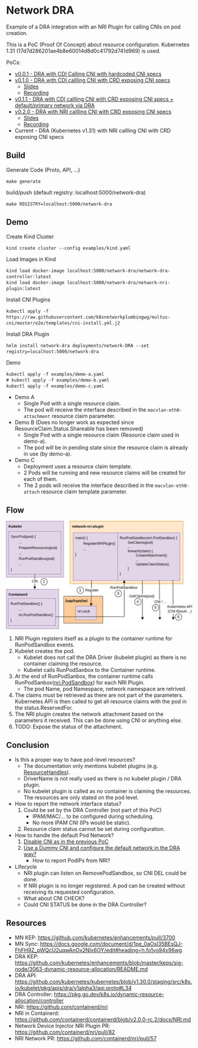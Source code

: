 # Network DRA

Example of a DRA integration with an NRI Plugin for calling CNIs on pod creation.

This is a PoC (Proof Of Concept) about resource configuration. Kubernetes 1.31 (17d7d286201ae4b8e60014d8d0c41792d741d969) is used.

PoCs: 
* [v0.0.1 - DRA with CDI Calling CNI with hardcoded CNI specs](https://github.com/LionelJouin/network-dra/tree/v0.0.1)
* [v0.1.0 - DRA with CDI callling CNI with CRD exposing CNI specs](https://github.com/LionelJouin/network-dra/tree/v0.1.0)
    * [Slides](https://docs.google.com/presentation/d/1wxR6vAMK2Wl--ZqjnOZDJtvtJHtQe0_OEJH_h2lp2TI/edit?usp=sharing)
    * [Recording](https://www.youtube.com/watch?v=GdGtEW3ZGHk)
* [v0.1.1 - DRA with CDI callling CNI with CRD exposing CNI specs + default/primary network via DRA](https://github.com/LionelJouin/network-dra/tree/v0.1.1)
* [v0.2.0 - DRA with NRI callling CNI with CRD exposing CNI specs](https://github.com/LionelJouin/network-dra/tree/v0.2.0)
    * [Slides](https://docs.google.com/presentation/d/1CdIexp2Kaf38ktxd-kg5vE4RxjyOjSMzH-P8kUuOxCQ/edit?usp=sharing)
    * [Recording](https://www.youtube.com/watch?v=qNooLu7DWj4)
* Current - DRA (Kubernetes v1.31) with NRI callling CNI with CRD exposing CNI specs

## Build

Generate Code (Proto, API, ...)
```
make generate
```

build/push (default registry: localhost:5000/network-dra)
```
make REGISTRY=localhost:5000/network-dra
```

## Demo

Create Kind Cluster
```
kind create cluster --config examples/kind.yaml
```

Load Images in Kind
```
kind load docker-image localhost:5000/network-dra/network-dra-controller:latest
kind load docker-image localhost:5000/network-dra/network-nri-plugin:latest
```

Install CNI Plugins
```
kubectl apply -f https://raw.githubusercontent.com/k8snetworkplumbingwg/multus-cni/master/e2e/templates/cni-install.yml.j2
```

Install DRA Plugin
```
helm install network-dra deployments/network-DRA --set registry=localhost:5000/network-dra
```

Demo
```
kubectl apply -f examples/demo-a.yaml
# kubectl apply -f examples/demo-b.yaml
kubectl apply -f examples/demo-c.yaml
```

- Demo A
    - Single Pod with a single resource claim.
    - The pod will receive the interface described in the `macvlan-eth0-attachment` resource claim parameter.
- Demo B (Does no longer work as expected since ResourceClaim.Status.Shareable has been removed)
    - Single Pod with a single resource claim (Resource claim used in demo-a).
    - The pod will be in pending state since the resource claim is already in use (by demo-a).
- Demo C
    - Deployment uses a resource claim template.
    - 2 Pods will be running and new resource claims will be created for each of them.
    - The 2 pods will receive the interface described in the `macvlan-eth0-attach` resource claim template parameter.

## Flow

![Flow](docs/resources/Diagrams-Call-Flow-NRI.png)

1. NRI Plugin registers itself as a plugin to the container runtime for RunPodSandbox events.
2. Kubelet creates the pod.
    * Kubelet does not call the DRA Driver (kubelet plugin) as there is no container claiming the resource.
    * Kubelet calls RunPodSanbox to the Container runtime.
3. At the end of RunPodSanbox, the container runtime calls RunPodSanbox([nri.PodSandbox](https://github.com/containerd/nri/blob/v0.6.1/pkg/api/api.proto#L213)) for each NRI Plugin.
    * The pod Name, pod Namespace, network namespace are retrived.
4. The claims must be retrieved as there are not part of the parameters. Kubernetes API is then called to get all resource claims with the pod in the status.ReservedFor.
5. The NRI plugin creates the network attachment based on the parameters it received. This can be done using CNI or anything else.
6. TODO: Expose the status of the attachment.

## Conclusion

- Is this a proper way to have pod-level resources?
    * The documentation only mentions kubelet plugins (e.g. [ResourceHandles](https://github.com/kubernetes/api/blob/v0.31.0-alpha.0/resource/v1alpha2/types.go#L149)).
    * DriverName is not really used as there is no kubelet plugin / DRA plugin.
    * No kubelet plugin is called as no container is claiming the resources. The resources are only stated on the pod level.
- How to report the network interface status?
    1. Could be set by the DRA Controller (not part of this PoC)
        * IPAM/MAC/... to be configured during scheduling.
        * No more IPAM CNI (IPs would be static).
    2. Resource claim status cannot be set during configuration.
- How to handle the default Pod Network?
    1. [Disable CNI as in the previous PoC](https://github.com/LionelJouin/network-dra/tree/v0.1.1?tab=readme-ov-file#default-network)
    2. [Use a Dummy CNI and configure the default network in the DRA way?](https://kubernetes.slack.com/archives/C03UT5H9KDZ/p1716482763774609?thread_ts=1713165700.322819&cid=C03UT5H9KDZ)
        * How to report PodIPs from NRI?
- Lifecycle
    * NRI plugin can listen on RemovePodSandbox, so CNI DEL could be done.
    * If NRI plugin is no longer registered. A pod can be created without receiving its requested configuration.
    * What about CNI CHECK?
    * Could CNI STATUS be done in the DRA Controller?

## Resources

- MN KEP: https://github.com/kubernetes/enhancements/pull/3700
- MN Sync: https://docs.google.com/document/d/1pe_0aOsI35BEsQJ-FhFH9Z_pWQcU2uqwAnOx2NIx6OY/edit#heading=h.fo1yo94x96wg
- DRA KEP: https://github.com/kubernetes/enhancements/blob/master/keps/sig-node/3063-dynamic-resource-allocation/README.md
- DRA API: https://github.com/kubernetes/kubernetes/blob/v1.30.0/staging/src/k8s.io/kubelet/pkg/apis/dra/v1alpha3/api.proto#L34
- DRA Controller: https://pkg.go.dev/k8s.io/dynamic-resource-allocation/controller
- NRI: https://github.com/containerd/nri
- NRI in Containerd: https://github.com/containerd/containerd/blob/v2.0.0-rc.2/docs/NRI.md
- Network Device Injector NRI Plugin PR: https://github.com/containerd/nri/pull/82
- NRI Network PR: https://github.com/containerd/nri/pull/57
